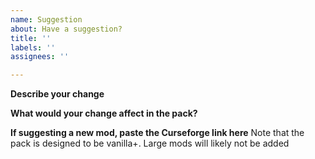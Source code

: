 ```yaml
---
name: Suggestion
about: Have a suggestion?
title: ''
labels: ''
assignees: ''

---
```


**Describe your change**


**What would your change affect in the pack?**


**If suggesting a new mod, paste the Curseforge link here**
Note that the pack is designed to be vanilla+. Large mods will likely not be added
